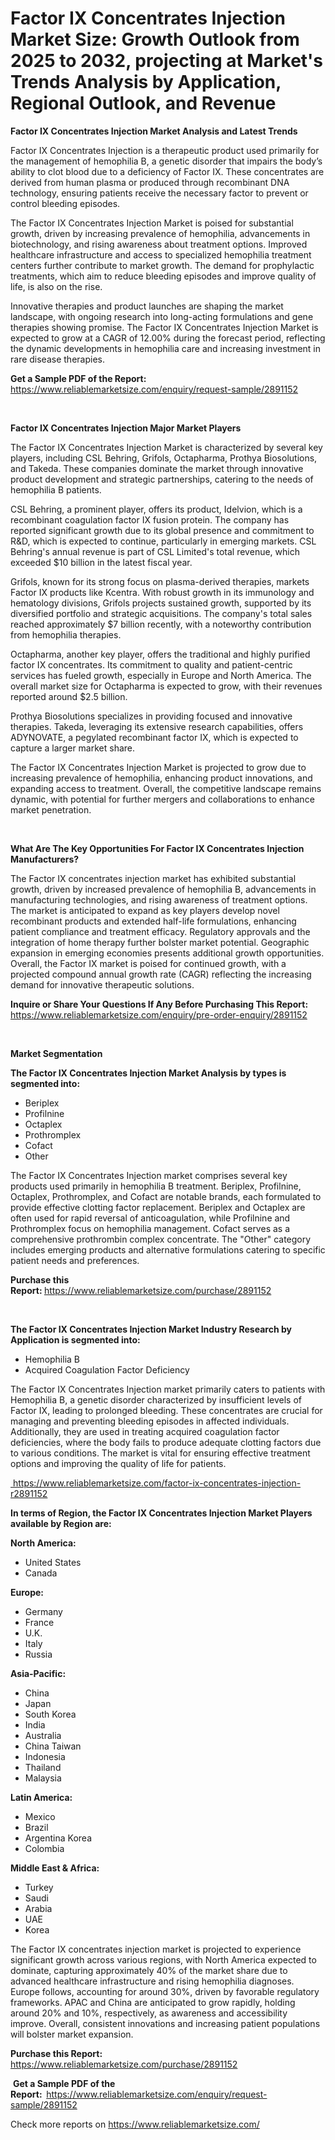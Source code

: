 <p><h1>Factor IX Concentrates Injection Market Size: Growth Outlook from 2025 to 2032, projecting at Market's Trends Analysis by Application, Regional Outlook, and Revenue</h1></p><p><strong>Factor IX Concentrates Injection Market Analysis and Latest Trends</strong></p>
<p><p>Factor IX Concentrates Injection is a therapeutic product used primarily for the management of hemophilia B, a genetic disorder that impairs the body’s ability to clot blood due to a deficiency of Factor IX. These concentrates are derived from human plasma or produced through recombinant DNA technology, ensuring patients receive the necessary factor to prevent or control bleeding episodes.</p><p>The Factor IX Concentrates Injection Market is poised for substantial growth, driven by increasing prevalence of hemophilia, advancements in biotechnology, and rising awareness about treatment options. Improved healthcare infrastructure and access to specialized hemophilia treatment centers further contribute to market growth. The demand for prophylactic treatments, which aim to reduce bleeding episodes and improve quality of life, is also on the rise.</p><p>Innovative therapies and product launches are shaping the market landscape, with ongoing research into long-acting formulations and gene therapies showing promise. The Factor IX Concentrates Injection Market is expected to grow at a CAGR of 12.00% during the forecast period, reflecting the dynamic developments in hemophilia care and increasing investment in rare disease therapies.</p></p>
<p><strong>Get a Sample PDF of the Report:&nbsp;</strong> <a href="https://www.reliablemarketsize.com/enquiry/request-sample/2891152?utm_campaign=3194&utm_medium=2&utm_source=Github&utm_content=ia&utm_term=14032025&utm_id=factor-ix-concentrates-injection">https://www.reliablemarketsize.com/enquiry/request-sample/2891152</a></p>
<p>&nbsp;</p>
<p><strong>Factor IX Concentrates Injection Major Market Players</strong></p>
<p><p>The Factor IX Concentrates Injection Market is characterized by several key players, including CSL Behring, Grifols, Octapharma, Prothya Biosolutions, and Takeda. These companies dominate the market through innovative product development and strategic partnerships, catering to the needs of hemophilia B patients.</p><p>CSL Behring, a prominent player, offers its product, Idelvion, which is a recombinant coagulation factor IX fusion protein. The company has reported significant growth due to its global presence and commitment to R&D, which is expected to continue, particularly in emerging markets. CSL Behring's annual revenue is part of CSL Limited's total revenue, which exceeded $10 billion in the latest fiscal year.</p><p>Grifols, known for its strong focus on plasma-derived therapies, markets Factor IX products like Kcentra. With robust growth in its immunology and hematology divisions, Grifols projects sustained growth, supported by its diversified portfolio and strategic acquisitions. The company's total sales reached approximately $7 billion recently, with a noteworthy contribution from hemophilia therapies.</p><p>Octapharma, another key player, offers the traditional and highly purified factor IX concentrates. Its commitment to quality and patient-centric services has fueled growth, especially in Europe and North America. The overall market size for Octapharma is expected to grow, with their revenues reported around $2.5 billion.</p><p>Prothya Biosolutions specializes in providing focused and innovative therapies. Takeda, leveraging its extensive research capabilities, offers ADYNOVATE, a pegylated recombinant factor IX, which is expected to capture a larger market share.</p><p>The Factor IX Concentrates Injection Market is projected to grow due to increasing prevalence of hemophilia, enhancing product innovations, and expanding access to treatment. Overall, the competitive landscape remains dynamic, with potential for further mergers and collaborations to enhance market penetration.</p></p>
<p>&nbsp;</p>
<p><strong>What Are The Key Opportunities For Factor IX Concentrates Injection Manufacturers?</strong></p>
<p><p>The Factor IX concentrates injection market has exhibited substantial growth, driven by increased prevalence of hemophilia B, advancements in manufacturing technologies, and rising awareness of treatment options. The market is anticipated to expand as key players develop novel recombinant products and extended half-life formulations, enhancing patient compliance and treatment efficacy. Regulatory approvals and the integration of home therapy further bolster market potential. Geographic expansion in emerging economies presents additional growth opportunities. Overall, the Factor IX market is poised for continued growth, with a projected compound annual growth rate (CAGR) reflecting the increasing demand for innovative therapeutic solutions.</p></p>
<p><strong>Inquire or Share Your Questions If Any Before Purchasing This Report:</strong> <a href="https://www.reliablemarketsize.com/enquiry/pre-order-enquiry/2891152?utm_campaign=3194&utm_medium=2&utm_source=Github&utm_content=ia&utm_term=14032025&utm_id=factor-ix-concentrates-injection">https://www.reliablemarketsize.com/enquiry/pre-order-enquiry/2891152</a></p>
<p>&nbsp;</p>
<p><strong>Market Segmentation</strong></p>
<p><strong>The Factor IX Concentrates Injection Market Analysis by types is segmented into:</strong></p>
<p><ul><li>Beriplex</li><li>Profilnine</li><li>Octaplex</li><li>Prothromplex</li><li>Cofact</li><li>Other</li></ul></p>
<p><p>The Factor IX Concentrates Injection market comprises several key products used primarily in hemophilia B treatment. Beriplex, Profilnine, Octaplex, Prothromplex, and Cofact are notable brands, each formulated to provide effective clotting factor replacement. Beriplex and Octaplex are often used for rapid reversal of anticoagulation, while Profilnine and Prothromplex focus on hemophilia management. Cofact serves as a comprehensive prothrombin complex concentrate. The "Other" category includes emerging products and alternative formulations catering to specific patient needs and preferences.</p></p>
<p><strong>Purchase this Report:&nbsp;</strong><a href="https://www.reliablemarketsize.com/purchase/2891152?utm_campaign=3194&utm_medium=2&utm_source=Github&utm_content=ia&utm_term=14032025&utm_id=factor-ix-concentrates-injection">https://www.reliablemarketsize.com/purchase/2891152</a></p>
<p>&nbsp;</p>
<p><strong>The Factor IX Concentrates Injection Market Industry Research by Application is segmented into:</strong></p>
<p><ul><li>Hemophilia B</li><li>Acquired Coagulation Factor Deficiency</li></ul></p>
<p><p>The Factor IX Concentrates Injection market primarily caters to patients with Hemophilia B, a genetic disorder characterized by insufficient levels of Factor IX, leading to prolonged bleeding. These concentrates are crucial for managing and preventing bleeding episodes in affected individuals. Additionally, they are used in treating acquired coagulation factor deficiencies, where the body fails to produce adequate clotting factors due to various conditions. The market is vital for ensuring effective treatment options and improving the quality of life for patients.</p></p>
<p><a href="https://www.reliablemarketsize.com/factor-ix-concentrates-injection-r2891152?utm_campaign=3194&utm_medium=2&utm_source=Github&utm_content=ia&utm_term=14032025&utm_id=factor-ix-concentrates-injection">&nbsp;https://www.reliablemarketsize.com/factor-ix-concentrates-injection-r2891152</a></p>
<p><strong>In terms of Region, the Factor IX Concentrates Injection Market Players available by Region are:</strong></p>
<p>
    <p> <strong> North America: </strong>
        <ul>
            <li>United States</li>
            <li>Canada</li>
        </ul>
        </p> 
    <p> <strong> Europe: </strong>
        <ul>
            <li>Germany</li>
            <li>France</li>
            <li>U.K.</li>
            <li>Italy</li>
            <li>Russia</li>
        </ul>
        </p> 
    <p> <strong> Asia-Pacific: </strong>
        <ul>
            <li>China</li>
            <li>Japan</li>
            <li>South Korea</li>
            <li>India</li>
            <li>Australia</li>
            <li>China Taiwan</li>
            <li>Indonesia</li>
            <li>Thailand</li>
            <li>Malaysia</li>
        </ul>
        </p> 
    <p> <strong> Latin America: </strong>
        <ul>
            <li>Mexico</li>
            <li>Brazil</li>
            <li>Argentina Korea</li>
            <li>Colombia</li>
        </ul>
        </p> 
    <p> <strong> Middle East & Africa: </strong>
        <ul>
            <li>Turkey</li>
            <li>Saudi</li>
            <li>Arabia</li>
            <li>UAE</li>
            <li>Korea</li>
        </ul>
    </p>
    </p>
<p><p>The Factor IX concentrates injection market is projected to experience significant growth across various regions, with North America expected to dominate, capturing approximately 40% of the market share due to advanced healthcare infrastructure and rising hemophilia diagnoses. Europe follows, accounting for around 30%, driven by favorable regulatory frameworks. APAC and China are anticipated to grow rapidly, holding around 20% and 10%, respectively, as awareness and accessibility improve. Overall, consistent innovations and increasing patient populations will bolster market expansion.</p></p>
<p><strong>Purchase this Report: </strong><a href="https://www.reliablemarketsize.com/purchase/2891152?utm_campaign=3194&utm_medium=2&utm_source=Github&utm_content=ia&utm_term=14032025&utm_id=factor-ix-concentrates-injection">https://www.reliablemarketsize.com/purchase/2891152</a></p>
<p>&nbsp;<strong>Get a Sample PDF of the Report:&nbsp;&nbsp;</strong><a href="https://www.reliablemarketsize.com/enquiry/request-sample/2891152?utm_campaign=3194&utm_medium=2&utm_source=Github&utm_content=ia&utm_term=14032025&utm_id=factor-ix-concentrates-injection">https://www.reliablemarketsize.com/enquiry/request-sample/2891152</a></p>
<p><strong></strong></p>
<p>Check more reports on <a href="https://www.reliablemarketsize.com/?utm_campaign=3194&utm_medium=2&utm_source=Github&utm_content=ia&utm_term=14032025&utm_id=factor-ix-concentrates-injection">https://www.reliablemarketsize.com/</a></p>